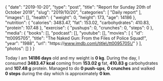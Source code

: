 {
    "date": "2019-10-20",
    "type": "post",
    "title": "Report for Sunday 20th of October 2019",
    "slug": "2019\/10\/20",
    "categories": [
        "Daily report"
    ],
    "images": [],
    "health": {
        "weight": 0,
        "height": 173,
        "age": 14186
    },
    "nutrition": {
        "calories": 3483.47,
        "fat": 153.02,
        "carbohydrates": 410.83,
        "protein": 107.48
    },
    "exercise": {
        "pushups": 0,
        "crunches": 0,
        "steps": 0
    },
    "media": {
        "books": [],
        "podcast": [],
        "youtube": [],
        "movies": [
            {
                "id": "tt0095705",
                "title": "The Naked Gun: From the Files of Police Squad!",
                "year": "1988",
                "url": "https:\/\/www.imdb.com\/title\/tt0095705\/"
            }
        ],
        "photos": []
    }
}

Today I am <strong>14186 days</strong> old and my weight is <strong>0 kg</strong>. During the day, I consumed <strong>3483.47 kcal</strong> coming from <strong>153.02 g</strong> fat, <strong>410.83 g</strong> carbohydrates and <strong>107.48 g</strong> protein. Managed to do <strong>0 push-ups</strong>, <strong>0 crunches</strong> and walked <strong>0 steps</strong> during the day which is approximately <strong>0 km</strong>.